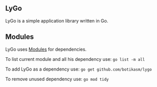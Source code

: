 LyGo
-

LyGo is a simple application library written in Go.

Modules
-

LyGo uses [Modules](https://blog.golang.org/using-go-modules) for dependencies.

To list current module and all his dependency use:
`go list -m all`

To add LyGo as a dependency use:
`go get github.com/botikasm/lygo`

To remove unused dependency use:
`go mod tidy`

